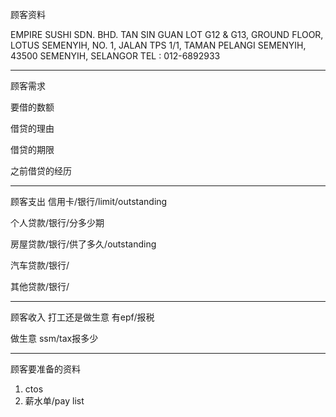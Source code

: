 顾客资料

EMPIRE SUSHI SDN. BHD. TAN SIN GUAN LOT G12 & G13, GROUND FLOOR, LOTUS SEMENYIH, NO. 1, JALAN TPS 1/1, TAMAN PELANGI SEMENYIH, 43500 SEMENYIH, SELANGOR TEL : 012-6892933

-----------------
顾客需求


要借的数额

借贷的理由

借贷的期限

之前借贷的经历


--------------
顾客支出
信用卡/银行/limit/outstanding


个人贷款/银行/分多少期

房屋贷款/银行/供了多久/outstanding

汽车贷款/银行/


其他贷款/银行/

-----------
顾客收入
打工还是做生意
有epf/报税

做生意 ssm/tax报多少

-------
顾客要准备的资料
1. ctos
2. 薪水单/pay list




